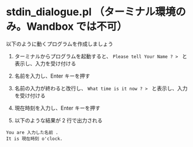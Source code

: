 # stdin_dialogue.pl （ターミナル環境のみ。Wandbox では不可）

以下のように動くプログラムを作成しましょう

1. ターミナルからプログラムを起動すると、 `Please tell Your Name ? > ` と表示し、入力を受け付ける

2. 名前を入力し、Enter キーを押す

3. 名前の入力が終わると改行し、 `What time is it now ? > ` と表示し、入力を受け付ける

4. 現在時刻を入力し、Enter キーを押す

5. 以下のような結果が 2 行で出力される

```
You are 入力した名前 .
It is 現在時刻 o'clock.
```
